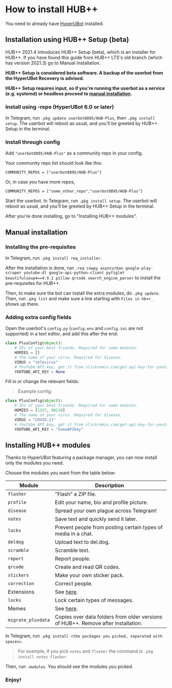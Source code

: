 # How to install HUB++
You need to already have [HyperUBot](https://www.github.com/prototype74/HyperUBot) installed.

## Installation using HUB++ Setup (beta)
HUB++ 2021.4 introduces HUB++ Setup (beta), which is an installer for HUB++. If you have found this guide from HUB++ LTS's old branch (which has version 2021.3) go to Manual installation.

**HUB++ Setup is considered beta software. A backup of the userbot from the HyperUBot Recovery is advised.**

**HUB++ Setup requires input, so if you're running the userbot as a service (e.g. systemd) or headless proceed to [manual installation](https://github.com/userbot8895/HUB-Plus/blob/master/guides/Install.md#manual-installation).**

### Install using -repo (HyperUBot 6.0 or later)

In Telegram, run `.pkg update userbot8895/HUB-Plus`, then `.pkg install setup`. The userbot will reboot as usual, and you'll be greeted by HUB++ Setup in the terminal.

### Install through config

Add `"userbot8895/HUB-Plus"` as a community repo in your config.

Your community repo list should look like this:

`COMMUNITY_REPOS = ["userbot8895/HUB-Plus"]`

Or, in case you have more repos,

`COMMUNITY_REPOS = ["some_other_repo","userbot8895/HUB-Plus"]`

Start the userbot. In Telegram, run `.pkg install setup`. The userbot will reboot as usual, and you'll be greeted by HUB++ Setup in the terminal.

After you're done installing, go to "Installing HUB++ modules".

## Manual installation
### Installing the pre-requisites
In Telegram, run `.pkg install req_installer`.

After the installation is done, run `.req cowpy asyncurban google-play-scraper youtube-dl google-api-python-client pyfiglet beautifulsoup4==4.9.1 pillow qrcode search_engine_parser` to install the pre-requisites for HUB++.

Then, to make sure the bot can install the extra modules, do `.pkg update`. Then, run `.pkg list` and make sure a line starting with `Files in hb++_` shows up there.

### Adding extra config fields
Open the userbot's `config.py` (`config.env` and `config.ini` are not supported) in a text editor, and add this after the end:
```python
class PlusConfig(object):
    # IDs of your best friends. Required for some modules.
    HOMIES = []
    # The name of your virus. Required for disease.
    VIRUS = "televirus"
    # YouTube API key, get it from slickremix.com/get-api-key-for-youtube/. Required for scrapers.
    YOUTUBE_API_KEY = None
```
Fill in or change the relevant fields.

> Example config:
```python
class PlusConfig(object):
    # IDs of your best friends. Required for some modules.
    HOMIES = [1337, 90210]
    # The name of your virus. Required for disease.
    VIRUS = "COVID-21"
    # YouTube API key, get it from slickremix.com/get-api-key-for-youtube/. Required for scrapers.
    YOUTUBE_API_KEY = "SomeAPIkey"
```

## Installing HUB++ modules
Thanks to HyperUBot featuring a package manager, you can now install only the modules you need.

Choose the modules you want from the table below:

|Module|Description|
|------|-----------|
|`flasher`|"Flash" a ZIP file.|
|`profile`|Edit your name, bio and profile picture.|
|`disease`|Spread your own plague across Telegram!|
|`notes`|Save text and quickly send it later.|
|`locks`|Prevent people from posting certain types of media in a chat.|
|`deldog`|Upload text to del.dog.|
|`scramble`|Scramble text.|
|`report`|Report people.|
|`qrcode`|Create and read QR codes.|
|`stickers`|Make your own sticker pack.|
|`correction`|Correct people.|
|Extensions|See [here](https://github.com/userbot8895/HUB-Plus/blob/master/guides/Installing_Old_Extra_Commands.md#extensions).|
|`locks`|Lock certain types of messages.|
|Memes|See [here](https://github.com/userbot8895/HUB-Plus/blob/master/guides/Installing_Old_Extra_Commands.md#memes).|
|`migrate_plusdata`|Copies over data folders from older versions of HUB++. Remove after installation.|

In Telegram, run `.pkg install <the packages you picked, separated with spaces>`.

> For example, if you pick `notes` and `flasher` the command is `.pkg install notes flasher`.

Then, run `.modules`. You should see the modules you picked.

### Enjoy!
